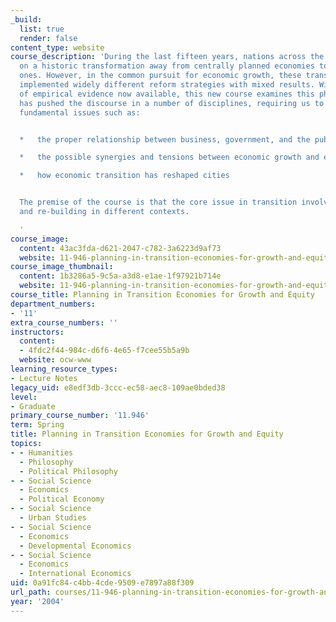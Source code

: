 ```yaml
---
_build:
  list: true
  render: false
content_type: website
course_description: 'During the last fifteen years, nations across the globe embarked
  on a historic transformation away from centrally planned economies to market-oriented
  ones. However, in the common pursuit for economic growth, these transition countries
  implemented widely different reform strategies with mixed results. With over a decade
  of empirical evidence now available, this new course examines this phenomenon that
  has pushed the discourse in a number of disciplines, requiring us to reconsider
  fundamental issues such as:


  *   the proper relationship between business, government, and the public interest

  *   the possible synergies and tensions between economic growth and equity

  *   how economic transition has reshaped cities


  The premise of the course is that the core issue in transition involves institution-building
  and re-building in different contexts.

  '
course_image:
  content: 43ac3fda-d621-2047-c782-3a6223d9af73
  website: 11-946-planning-in-transition-economies-for-growth-and-equity-spring-2004
course_image_thumbnail:
  content: 1b3286a5-9c5a-a3d8-e1ae-1f97921b714e
  website: 11-946-planning-in-transition-economies-for-growth-and-equity-spring-2004
course_title: Planning in Transition Economies for Growth and Equity
department_numbers:
- '11'
extra_course_numbers: ''
instructors:
  content:
  - 4fdc2f44-984c-d6f6-4e65-f7cee55b5a9b
  website: ocw-www
learning_resource_types:
- Lecture Notes
legacy_uid: e8edf3db-3ccc-ec58-aec8-109ae0bded38
level:
- Graduate
primary_course_number: '11.946'
term: Spring
title: Planning in Transition Economies for Growth and Equity
topics:
- - Humanities
  - Philosophy
  - Political Philosophy
- - Social Science
  - Economics
  - Political Economy
- - Social Science
  - Urban Studies
- - Social Science
  - Economics
  - Developmental Economics
- - Social Science
  - Economics
  - International Economics
uid: 0a91fc84-c4bb-4cde-9509-e7897a88f309
url_path: courses/11-946-planning-in-transition-economies-for-growth-and-equity-spring-2004
year: '2004'
---
```

